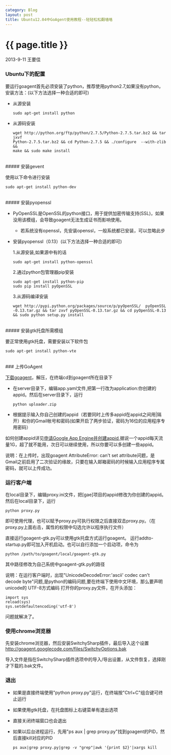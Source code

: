 ```yaml
---
category: Blog
layout: post
title: Ubuntu12.04中GoAgent使用教程--轻轻松松翻墙咯
---
```


{{ page.title }}
================

<p class="meta">2013-9-11 王要佳</p>

### Ubuntu下的配置 

要运行goagent首先必须安装了python，推荐使用python2.7,如果没有python，安装方法：(以下方法选择一种合适的即可)

* 从源安装
   
      sudo apt-get install python

* 从源码安装

      wget http://python.org/ftp/python/2.7.5/Python-2.7.5.tar.bz2 && tar jxvf  
      Python-2.7.5.tar.bz2 && cd Python-2.7.5 && ./configure  --with-zlib &&  
      make && sudo make install 
<br>
##### 安装gevent

使用以下命令进行安装

    sudo apt-get install python-dev
<br>
##### 安装pyopenssl

* PyOpenSSL是OpenSSL的python接口，用于提供加密传输支持(SSL)，如果没用该模组，会导致goagent无法生成证书而影响使用。

  * 若系统没有openssl，先安装openssl，一般系统都已安装，可以忽略此步

* 安装pyopenssl（0.13）(以下方法选择一种合适的即可)

  1.从源安装,如果源中有的话

      sudo apt-get install python-openssl

  2.通过python包管理器pip安装

      sudo apt-get install python-pip
      sudo pip install pyOpenSSL

  3.从源码编译安装

      wget http://pypi.python.org/packages/source/p/pyOpenSSL/  pyOpenSSL
      -0.13.tar.gz && tar zxvf pyOpenSSL-0.13.tar.gz && cd pyOpenSSL-0.13  
      && sudo python setup.py install
<br>
##### 安装gtk托盘所需模组

要正常使用gtk托盘，需要安装以下软件包

    sudo apt-get install python-vte
<br>
### 上传GoAgent

[下载goagent](https://nodeload.github.com/goagent/goagent/legacy.zip/3.0)，解压，在终端cd到goagent所在目录下

* 在server目录下，编辑app.yaml文件,把第一行改为application:你创建的appid。然后在server目录下，运行

      python uploader.zip

* 根据提示输入你自己创建的appid（若要同时上传多appid在appid之间用|隔开）和你的Gmail帐号和密码(如果开启了两步验证，密码为16位的应用程序专用密码）

如何创建appid详见[申请Google App Engine并创建appid](http://www.douban.com/note/262773856/),据说一个appid每天流量1G，超了就不能用，次日可以继续使用，所以你要可以多创建一些appid。

说明：在上传时，出现goagent AttributeError: can't set attribute问题，是Gmail之前启用了二次验证的缘故，只要在输入邮箱密码的时候输入应用程序专属密码，就可以上传成功。

### 运行客户端

在local目录下，编辑proxy.ini文件，把[gae]项目的appid修改为你创建的appid。然后在local目录下，运行

    python proxy.py

即可使用代理，也可以赋予proxy.py可执行权限之后直接双击proxy.py。（在proxy.py上面右击，属性的权限中勾选允许以程序执行文件）

直接运行goagent-gtk.py可以使用gtk托盘方式运行goagent。 运行addto-startup.py即可加入开机启动。也可以自行添加一个启动项，命令为

    python /path/to/goagent/local/goagent-gtk.py

其中路径修改为自己系统中goagent-gtk.py的路径

说明：在运行客户端时，出现"UnicodeDecodeError:'ascii' codec can't decode byte"问题,是python的编码问题,要在终端下使用中文环境，那么要声明unicode的 UTF-8方式编码 打开你的proxy.py文件，在开头添加：

    import sys
    reload(sys)
    sys.setdefaultencoding('utf-8')

问题就解决了。

### 使用chrome浏览器

先安装chrome浏览器，然后安装SwitchySharp插件，最后导入这个设置<http://goagent.googlecode.com/files/SwitchyOptions.bak>

导入文件是指在SwitchySharp插件选项中的导入/导出设置，从文件恢复，选择刚才下载的.bak文件。

### 退出

* 如果是直接终端使用"python proxy.py"运行，在终端按"Ctrl+C"组合键可终止运行

* 如果使用gtk托盘，在托盘图标上右键菜单有退出选项

* 直接关闭终端窗口也会退出

* 如果以后台进程运行，先用"ps aux | grep proxy.py"找到goagent的PID，然后直接kill对应的PID

      ps aux|grep proxy.py|grep -v "grep"|awk '{print $2}'|xargs kill



    















